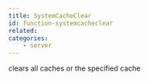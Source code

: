 ```yaml
---
title: SystemCacheClear
id: function-systemcacheclear
related:
categories:
    - server
---
```


clears all caches or the specified cache